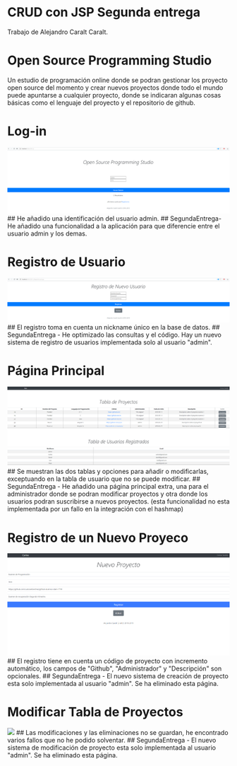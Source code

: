 # CRUD con JSP Segunda entrega
Trabajo de Alejandro Caralt Caralt.
# Open Source Programming Studio
Un estudio de programación online donde se podran gestionar los proyecto open source del momento y crear nuevos proyectos donde todo el mundo puede apuntarse a cualquier proyecto, donde se indicaran algunas cosas básicas como el lenguaje del proyecto y el repositorio de github.

# Log-in 
<img src="img/PantallaLogin.png" >
## He añadido una identificación del usuario admin.
## SegundaEntrega- He añadido una funcionalidad a la aplicación para que diferencie entre el usuario admin y los demas. 

# Registro de Usuario
<img src="img/PantallaNuevoUsuario.png">
## El registro toma en cuenta un nickname único en la base de datos.
## SegundaEntrega - He optimizado las consultas y el código. Hay un nuevo sistema de registro de usuarios implementada solo al usuario "admin".

# Página Principal
<img src="img/PantallaPrincipal.png" > 
## Se muestran las dos tablas y opciones para añadir o modificarlas, exceptuando en la tabla de usuario que no se puede modificar.
## SegundaEntrega - He añadido una página principal extra, una para el administrador donde se podran modificar proyectos y otra donde los usuarios podran suscribirse a nuevos proyectos. (esta funcionalidad no esta implementada por un fallo en la integración con el hashmap)

# Registro de un Nuevo Proyeco
<img src="img/proyecto.png">
## El registro tiene en cuenta un código de proyecto con incremento automático, los campos de "Github", "Administrador" y "Descripción" son opcionales.
## SegundaEntrega -  El nuevo sistema de creación de proyecto esta solo implementada al usuario "admin". Se ha eliminado esta página.

# Modificar Tabla de Proyectos
<img src="img/PantallaPrincipalAdmin.png">
## Las modificaciones y las eliminaciones no se guardan, he encontrado varios fallos que no he podido solventar.
## SegundaEntrega - El nuevo sistema de modificación de proyecto esta solo implementada al usuario "admin". Se ha eliminado esta página.
